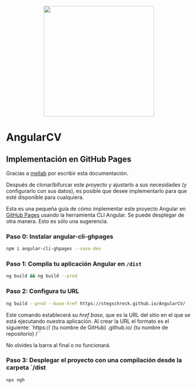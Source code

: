 <p align="center">
  <img src="https://github.com/StegSchreck/AngularCV/blob/master/src/assets/img/AngularCV.png" width="300px">
</p>

# AngularCV

## Implementación en GitHub Pages
Gracias a [mellab](https://github.com/mellab) por escribir esta documentación.

Después de clonar/bifurcar este proyecto y ajustarlo a sus necesidades (y configurarlo con sus datos), es posible que desee implementarlo para que esté disponible para cualquiera.

Esta es una pequeña guía de cómo implementar este proyecto Angular en [GitHub Pages](https://pages.github.com/) usando la herramienta CLI Angular. Se puede desplegar de otra manera. Esto es sólo una sugerencia.

### Paso 0: Instalar angular-cli-ghpages
```sh
npm i angular-cli-ghpages --save-dev
```

### Paso 1: Compila tu aplicación Angular en `/dist`
```sh
ng build && ng build --prod
```

### Paso 2: Configura tu URL
```sh
ng build --prod --base-href https://stegschreck.github.io/AngularCV/
```

Este comando establecerá su *href base*, que es la URL del sitio en el que se está ejecutando nuestra aplicación. Al crear la URL el formato es el siguiente:
`https:// (tu nombre de GitHub) .github.io/ (tu nombre de repositorio) /``

No olvides la barra al final o no funcionará.

### Paso 3: Desplegar el proyecto con una compilación desde la carpeta `/dist
```sh
npx ngh
```

